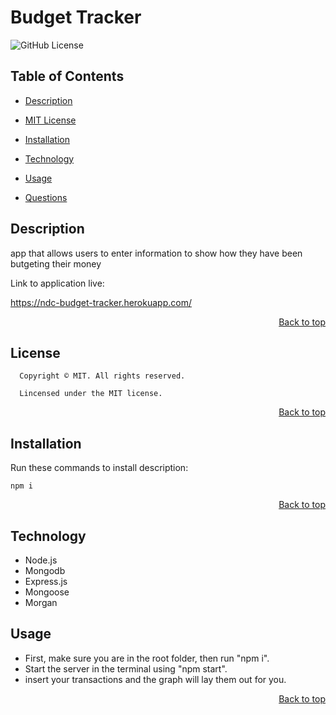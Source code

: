 <h1 id='title'> Budget Tracker </h1>

![GitHub License](https://img.shields.io/badge/license-MIT-blue.svg)

<h2 id='contents'> Table of Contents </h2>

- [Description](#description)

- [MIT License](#license)

- [Installation](#installation)

- [Technology](#technology)

- [Usage](#usage)

- [Questions](#questions)

<h2 id='description'> Description </h2>
app that allows users to enter information to show how they have been butgeting their money

Link to application live: 

https://ndc-budget-tracker.herokuapp.com/

<p style='text-align: right;'><a href='#title'>Back to top</a></p>

<h2 id='license'>License</h2>

      Copyright © MIT. All rights reserved.

      Lincensed under the MIT license.

<p style='text-align: right;'><a href='#title'>Back to top</a></p>

<h2 id='installation'> Installation </h2>

Run these commands to install description:

```
npm i
```

<p style='text-align: right;'><a href='#title'>Back to top</a></p>

<h2 id='technology'> Technology </h2>

- Node.js
- Mongodb
- Express.js
- Mongoose
- Morgan

<h2 id='usage'> Usage </h2>

- First, make sure you are in the root folder, then run "npm i".
- Start the server in the terminal using "npm start".
- insert your transactions and the graph will lay them out for you. 

<p style='text-align: right;'><a href='#title'>Back to top</a></p>

